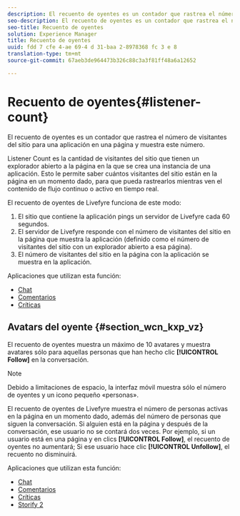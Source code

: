 ```yaml
---
description: El recuento de oyentes es un contador que rastrea el número de visitantes del sitio para una aplicación en una página y muestra este número.
seo-description: El recuento de oyentes es un contador que rastrea el número de visitantes del sitio para una aplicación en una página y muestra este número.
seo-title: Recuento de oyentes
solution: Experience Manager
title: Recuento de oyentes
uuid: fdd 7 cfe 4-ae 69-4 d 31-baa 2-8978368 fc 3 e 8
translation-type: tm+mt
source-git-commit: 67aeb3de964473b326c88c3a3f81ff48a6a12652

---
```



# Recuento de oyentes{#listener-count}

El recuento de oyentes es un contador que rastrea el número de visitantes del sitio para una aplicación en una página y muestra este número.

Listener Count es la cantidad de visitantes del sitio que tienen un explorador abierto a la página en la que se crea una instancia de una aplicación. Esto le permite saber cuántos visitantes del sitio están en la página en un momento dado, para que pueda rastrearlos mientras ven el contenido de flujo continuo o activo en tiempo real.

El recuento de oyentes de Livefyre funciona de este modo:

1. El sitio que contiene la aplicación pings un servidor de Livefyre cada 60 segundos.
1. El servidor de Livefyre responde con el número de visitantes del sitio en la página que muestra la aplicación (definido como el número de visitantes del sitio con un explorador abierto a esa página).
1. El número de visitantes del sitio en la página con la aplicación se muestra en la aplicación.

Aplicaciones que utilizan esta función:

* [Chat](../c-about-apps/c-chat-app/c-chat-app.md#c_chat_app)
* [Comentarios](/help/using/c-about-apps/c-comments/c-comments.md)
* [Críticas](../c-about-apps/c-reviews-app/c-reviews-app.md#c_reviews_app)

## Avatars del oyente {#section_wcn_kxp_vz}

El recuento de oyentes muestra un máximo de 10 avatares y muestra avatares sólo para aquellas personas que han hecho clic **[!UICONTROL Follow]** en la conversación.

>[!NOTE]
>
>Debido a limitaciones de espacio, la interfaz móvil muestra sólo el número de oyentes y un icono pequeño «personas».

El recuento de oyentes de Livefyre muestra el número de personas activas en la página en un momento dado, además del número de personas que siguen la conversación. Si alguien está en la página y después de la conversación, ese usuario no se contará dos veces. Por ejemplo, si un usuario está en una página y en clics **[!UICONTROL Follow]**, el recuento de oyentes no aumentará; Si ese usuario hace clic **[!UICONTROL Unfollow]**, el recuento no disminuirá.

Aplicaciones que utilizan esta función:

* [Chat](../c-about-apps/c-chat-app/c-chat-app.md#c_chat_app)
* [Comentarios](/help/using/c-about-apps/c-comments/c-comments.md)
* [Críticas](../c-about-apps/c-reviews-app/c-reviews-app.md#c_reviews_app)
* [Storify 2](../c-about-apps/c-storify2/c-storify2.md#c_storify2)

